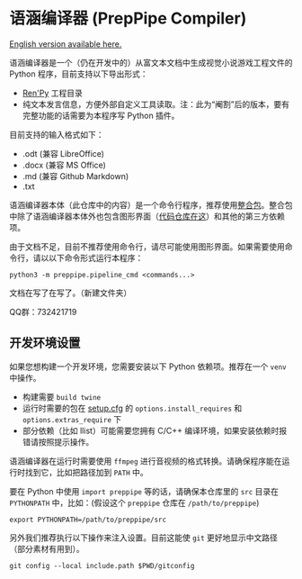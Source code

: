 # 语涵编译器 (PrepPipe Compiler)

[English version available here.](README_en.md)

语涵编译器是一个（仍在开发中的）从富文本文档中生成视觉小说游戏工程文件的 Python 程序，目前支持以下导出形式：
  * [Ren'Py](https://www.renpy.org/) 工程目录
  * 纯文本发言信息，方便外部自定义工具读取。注：此为“阉割”后的版本，要有完整功能的话需要为本程序写 Python 插件。

目前支持的输入格式如下：
  * .odt (兼容 LibreOffice)
  * .docx (兼容 MS Office)
  * .md (兼容 Github Markdown)
  * .txt

语涵编译器本体（此仓库中的内容）是一个命令行程序，推荐使用[整合包](https://github.com/PrepPipe/preppipe-latest-all-in-one)。整合包中除了语涵编译器本体外也包含图形界面（[代码仓库在这](https://github.com/PrepPipe/preppipe_gui)）和其他的第三方依赖项。

由于文档不足，目前不推荐使用命令行，请尽可能使用图形界面。如果需要使用命令行，请以以下命令形式运行本程序：
```
python3 -m preppipe.pipeline_cmd <commands...>
```

文档在写了在写了。（新建文件夹）

QQ群：732421719

## 开发环境设置

如果您想构建一个开发环境，您需要安装以下 Python 依赖项。推荐在一个 `venv` 中操作。
  * 构建需要 `build twine`
  * 运行时需要的包在 [setup.cfg](setup.cfg) 的 `options.install_requires` 和 `options.extras_require` 下
  * 部分依赖（比如 llist）可能需要您拥有 C/C++ 编译环境，如果安装依赖时报错请按照提示操作。

语涵编译器在运行时需要使用 `ffmpeg` 进行音视频的格式转换。请确保程序能在运行时找到它，比如把路径加到 `PATH` 中。

要在 Python 中使用 `import preppipe` 等的话，请确保本仓库里的 `src` 目录在 `PYTHONPATH` 中，比如：(假设这个 `preppipe` 仓库在 `/path/to/preppipe`)
```
export PYTHONPATH=/path/to/preppipe/src
```

另外我们推荐执行以下操作来注入设置。目前这能使 `git` 更好地显示中文路径（部分素材有用到）。
```
git config --local include.path $PWD/gitconfig
```
